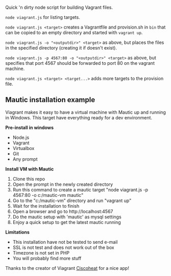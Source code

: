 Quick 'n dirty node script for building Vagrant files.

`node viagrant.js` for listing targets.

`node viagrant.js <target>` creates a Vagrantfile and provision.sh in `bin` that can be copied to an empty directory and started with `vagrant up`.

`node viagrant.js -o "<outputdir>" <target>` as above, but places the files in the specified directory (creating it if doesn't exist).

`node viagrant.js -p 4567:80 -o "<outputdir>" <target>` as above, but specifies that port 4567 should be forwarded to port 80 on the vagrant machine.

`node viagrant.js <target> <target...>` adds more targets to the provision file.

## Mautic installation example

Viagrant makes it easy to have a virtual machine with Mautic up and running in Windows. This target have everything ready for a dev environment.

**Pre-install in windows**
- Node.js
- Vagrant
- Virtualbox
- Git
- Any prompt

**Install VM with Mautic**
1. Clone this repo
2. Open the prompt in the newly created directory
3. Run this command to create a mautic target "node viagrant.js -p 4567:80 -o c:/mautic-vm mautic"
4. Go to the "c:/mautic-vm" directory and run "vagrant up"
5. Wait for the installation to finish 
6. Open a browser and go to http://localhost:4567 
7. Do the mautic setup with 'mautic' as mysql settings
8. Enjoy a quick setup to get the latest mautic running

**Limitations**
- This installation have not be tested to send e-mail
- SSL is not test and does not work out of the box
- Timezone is not set in PHP
- You will probably find more stuff

Thanks to the creator of Viagrant [Ciscoheat](https://github.com/ciscoheat) for a nice app!